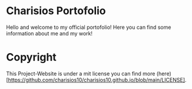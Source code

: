 # Charisios Portofolio

Hello and welcome to my official portofolio! Here you can find some information about me and my work!

# Copyright

This Project-Website is under a mit license you can find more (here)[https://github.com/charisios10/charisios10.github.io/blob/main/LICENSE].
